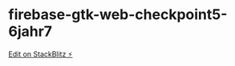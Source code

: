 # firebase-gtk-web-checkpoint5-6jahr7

[Edit on StackBlitz ⚡️](https://stackblitz.com/edit/firebase-gtk-web-checkpoint5-6jahr7)